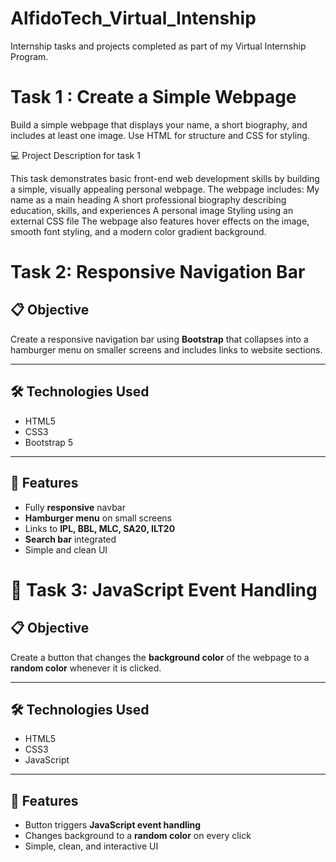 # AlfidoTech_Virtual_Intenship
Internship tasks and projects completed as part of my Virtual Internship Program.


# Task 1 : Create a Simple Webpage
Build a simple webpage that displays your name, a short biography, and includes at least one image. Use HTML for structure and CSS for styling.


💻 Project Description for task 1

This task demonstrates basic front-end web development skills by building a simple, visually appealing personal webpage.
The webpage includes:
My name as a main heading
A short professional biography describing education, skills, and experiences
A personal image
Styling using an external CSS file
The webpage also features hover effects on the image, smooth font styling, and a modern color gradient background.


# Task 2: Responsive Navigation Bar

## 📋 Objective
Create a responsive navigation bar using **Bootstrap** that collapses into a hamburger menu on smaller screens and includes links to website sections.

---

## 🛠️ Technologies Used
- HTML5  
- CSS3  
- Bootstrap 5  

---

## 🎯 Features
- Fully **responsive** navbar  
- **Hamburger menu** on small screens  
- Links to **IPL, BBL, MLC, SA20, ILT20**  
- **Search bar** integrated  
- Simple and clean UI 

# 🎨 Task 3: JavaScript Event Handling

## 📋 Objective
Create a button that changes the **background color** of the webpage to a **random color** whenever it is clicked.

---

## 🛠️ Technologies Used
- HTML5  
- CSS3  
- JavaScript  

---

## 🎯 Features
- Button triggers **JavaScript event handling**  
- Changes background to a **random color** on every click  
- Simple, clean, and interactive UI  